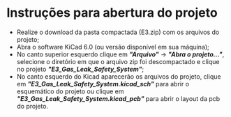# Instruções para abertura do projeto

- Realize o download da pasta compactada (E3.zip) com os arquivos do projeto;
- Abra o software KiCad 6.0 (ou versão disponível em sua máquina);
- No canto superior esquerdo clique em ***"Arquivo"*** -> ***"Abra o projeto..."***, selecione o diretório em que o arquivo zip foi descompactado e clique no projeto ***"E3_Gas_Leak_Safety_System"***;
- No canto esquerdo do Kicad aparecerão os arquivos do projeto, clique em ***"E3_Gas_Leak_Safety_System.kicad_sch"*** para abrir o esquemático do projeto ou clique em ***"E3_Gas_Leak_Safety_System.kicad_pcb"*** para abrir o layout da pcb do projeto.
